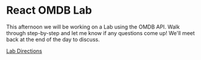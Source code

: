 # React OMDB Lab

This afternoon we will be working on a Lab using the OMDB API. Walk through step-by-step and let me know if any questions come up! We'll meet back at the end of the day to discuss.

[Lab Directions](https://github.com/ga-wdi-exercises/react-omdb)
